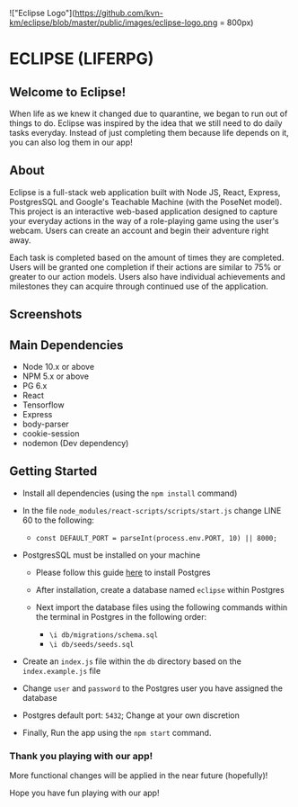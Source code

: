 !["Eclipse Logo"](https://github.com/kvn-km/eclipse/blob/master/public/images/eclipse-logo.png = 800px)

# ECLIPSE (LIFERPG)

## Welcome to Eclipse!

When life as we knew it changed due to quarantine, we began to run out of things to do. Eclipse was inspired by the idea that we still need to do daily tasks everyday. Instead of just completing them because life depends on it, you can also log them in our app!

## About

Eclipse is a full-stack web application built with Node JS, React, Express, PostgresSQL and Google's Teachable Machine (with the PoseNet model). This project is an interactive web-based application designed to capture your everyday actions in the way of a role-playing game using the user's webcam. Users can create an account and begin their adventure right away.

Each task is completed based on the amount of times they are completed. Users will be granted one completion if their actions are similar to 75% or greater to our action models. Users also have individual achievements and milestones they can acquire through continued use of the application.

## Screenshots

<!-- !["Eclipse Logo"](https://github.com/kvn-km/eclipse/blob/master/public/images/eclipse-logo.png = 800px)
!["Eclipse Logo"](https://github.com/kvn-km/eclipse/blob/master/public/images/eclipse-logo.png = 800px)
!["Eclipse Logo"](https://github.com/kvn-km/eclipse/blob/master/public/images/eclipse-logo.png = 800px) -->

## Main Dependencies

- Node 10.x or above
- NPM 5.x or above
- PG 6.x
- React
- Tensorflow
- Express
- body-parser
- cookie-session
- nodemon (Dev dependency)

## Getting Started

- Install all dependencies (using the `npm install` command)
- In the file `node_modules/react-scripts/scripts/start.js` change LINE 60 to the following:

  - `const DEFAULT_PORT = parseInt(process.env.PORT, 10) || 8000;`

- PostgresSQL must be installed on your machine

  - Please follow this guide [here](https://blog.timescale.com/tutorials/how-to-install-psql-on-mac-ubuntu-debian-windows/) to install Postgres

  - After installation, create a database named `eclipse` within Postgres
  - Next import the database files using the following commands within the terminal in Postgres in the following order:
    - `\i db/migrations/schema.sql`
    - `\i db/seeds/seeds.sql`

- Create an `index.js` file within the `db` directory based on the `index.example.js` file
- Change `user` and `password` to the Postgres user you have assigned the database
- Postgres default port: `5432`; Change at your own discretion

- Finally, Run the app using the `npm start` command.

### **Thank you playing with our app!**

More functional changes will be applied in the near future (hopefully)!

Hope you have fun playing with our app!
